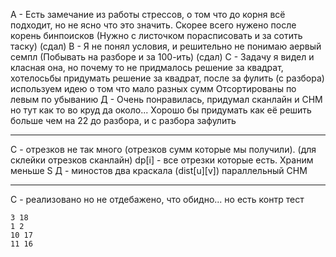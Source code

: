 А - Есть замечание из работы стрессов, о том что до корня всё подходит, но не ясно что это значить. Скорее всего нужено после корень бинпоисков (Нужно с листочком порасписовать и за сотить таску) (сдал)
В - Я не понял условия, и решительно не понимаю аервый семпл (Побывать на разборе и за 100-ить) (сдал)
С - Задачу я видел и класная она, но почему то не придмалось решение за квадрат, хотелосьбы придумать решение за квадрат, после за фулить (с разбора) используем идею о том что мало разных сумм
Отсортированы по левым по убыванию 
Д - Очень понравилась, придумал сканлайн и СНМ но тут как то во круд да около... Хорошо бы придумать как её решить больше чем на 22 до разбора, и с разбора зафулить

---
С - отрезков не так много (отрезков сумм которые мы получили). (для склейки отрезков сканлайн) dp[i] - все отрезки которые есть. Храним меньше S
Д - миностов два краскала (dist[u][v]) параллельный СНМ

---
C - реализовано но не отдебажено, что обидно... но есть контр тест

```
3 18  
1 2  
10 17  
11 16
```
